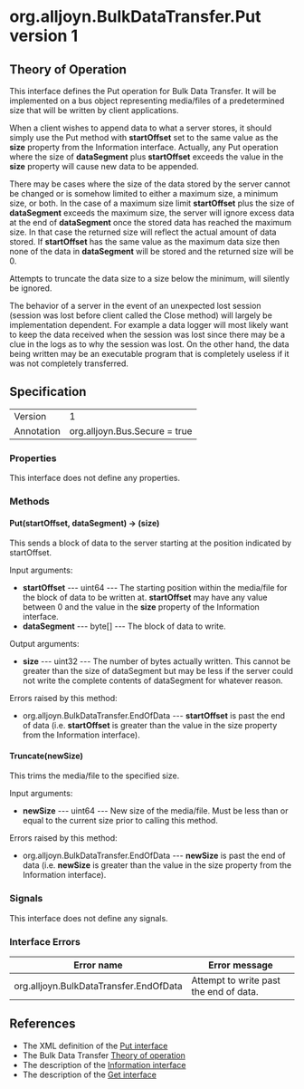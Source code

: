 # org.alljoyn.BulkDataTransfer.Put version 1

## Theory of Operation

This interface defines the Put operation for Bulk Data Transfer.  It will be
implemented on a bus object representing media/files of a predetermined size
that will be written by client applications.

When a client wishes to append data to what a server stores, it should simply
use the Put method with **startOffset** set to the same value as the **size**
property from the Information interface.  Actually, any Put operation where the
size of **dataSegment** plus **startOffset** exceeds the value in the **size**
property will cause new data to be appended.

There may be cases where the size of the data stored by the server cannot be
changed or is somehow limited to either a maximum size, a minimum size, or both.
In the case of a maximum size limit **startOffset** plus the size of
**dataSegment** exceeds the maximum size, the server will ignore excess data at
the end of **dataSegment** once the stored data has reached the maximum size.
In that case the returned size will reflect the actual amount of data stored.
If **startOffset** has the same value as the maximum data size then none of the
data in **dataSegment** will be stored and the returned size will be 0.

Attempts to truncate the data size to a size below the minimum, will silently be
ignored.

The behavior of a server in the event of an unexpected lost session (session was
lost before client called the Close method) will largely be implementation
dependent.  For example a data logger will most likely want to keep the data
received when the session was lost since there may be a clue in the logs as to
why the session was lost.  On the other hand, the data being written may be an
executable program that is completely useless if it was not completely
transferred.



## Specification

|                       |                                                                       |
|-----------------------|-----------------------------------------------------------------------|
| Version               | 1                                                                     |
| Annotation            | org.alljoyn.Bus.Secure = true                                         |

### Properties

This interface does not define any properties.


### Methods

#### Put(startOffset, dataSegment) -> (size)

This sends a block of data to the server starting at the position
indicated by startOffset.

Input arguments:

  * **startOffset** --- uint64 --- The starting position within the media/file
    for the block of data to be written at.  **startOffset** may have any value
    between 0 and the value in the **size** property of the Information
    interface.
  * **dataSegment** --- byte[] --- The block of data to write.

Output arguments:

  * **size** --- uint32 --- The number of bytes actually written.
    This cannot be greater than the size of dataSegment but may be
    less if the server could not write the complete contents of
    dataSegment for whatever reason.

Errors raised by this method:

 * org.alljoyn.BulkDataTransfer.EndOfData --- **startOffset** is past the end of
   data (i.e. **startOffset** is greater than the value in the size property
   from the Information interface).

#### Truncate(newSize)

This trims the media/file to the specified size.

Input arguments:

  * **newSize** --- uint64 --- New size of the media/file.  Must be
    less than or equal to the current size prior to calling this
    method.

Errors raised by this method:

 * org.alljoyn.BulkDataTransfer.EndOfData --- **newSize** is past the end of
   data (i.e. **newSize** is greater than the value in the size property from
   the Information interface).


### Signals

This interface does not define any signals.


### Interface Errors

| Error name                             | Error message                          |
|----------------------------------------|----------------------------------------|
| org.alljoyn.BulkDataTransfer.EndOfData | Attempt to write past the end of data. |


## References

 * The XML definition of the [Put interface](Put-v1.xml)
 * The Bulk Data Transfer [Theory of operation](theory-of-operation)
 * The description of the [Information interface](Information-v1)
 * The description of the [Get interface](Get-v1)

